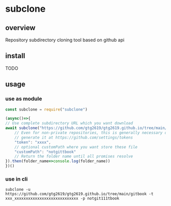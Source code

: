 # subclone

## overview

Repository subdirectory cloning tool based on github api

## install

TODO

## usage

### use as module

```js
const subclone = require("subclone")

(async()=>{
// Use complete subdirectory URL which you want download
await subclone("https://github.com/gtg2619/gtg2619.github.io/tree/main/gitbook/images", {
    // Even for non-private repositories, this is generally necessary due to Github rate limits
    // generate it at https://github.com/settings/tokens
    "token": "xxxx",
    // optional customPath where you want store these file
    "customPath": "notgittbook"
    // Return the folder name until all promises resolve
}).then(folder_name=>console.log(folder_name))
})()
```

### use in cli

```
subclone -u  https://github.com/gtg2619/gtg2619.github.io/tree/main/gitbook -t xxx_xxxxxxxxxxxxxxxxxxxxxxxxxxxx -p notgit111tbook
```